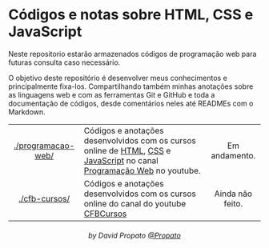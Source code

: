# Códigos e notas sobre HTML, CSS e JavaScript

Neste repositorio estarão armazenados códigos de programação web para futuras consulta caso necessário.

O objetivo deste repositório é desenvolver meus conhecimentos e principalmente fixa-los. Compartilhando também minhas anotações sobre as linguagens web e com as ferramentas Git e GitHub e toda a documentação de códigos, desde comentários neles até READMEs com o Markdown.

<table align="center">
    <tr align="center">
        <td>
            <a href="./programacao-web/">./programacao-web/</a>
        </td>
        <td align="left">
            Códigos e anotações desenvolvidos com os cursos online de <a href="https://www.youtube.com/watch?v=nPEpaft1y1k&t=1593s">HTML<a>, <a href="https://www.youtube.com/watch?v=w1J6gY40yMo">CSS<a> e <a href="https://www.youtube.com/watch?v=McKNP3g6VBA">JavaScript<a> no canal <a href="https://www.youtube.com/@programacaoweb">Programação Web<a> no youtube.
        </td>
        <td>
            Em andamento.
        </td>
    </tr>
    <tr align="center">
        <td>
            <a href="./cfb-cursos/">./cfb-cursos/</a>
        </td>
        <td align="left">
           Códigos e anotações desenvolvidos com os cursos online do canal do youtube <a href="https://www.youtube.com/@cfbcursos">CFBCursos<a>
        </td>
        <td>
            Ainda não feito.
        </td>
    </tr>
<table>

<h6 align="center">by David Propato <a href="https://github.com/Propato">@Propato</a></h6>

